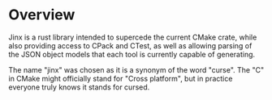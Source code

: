 # Overview

Jinx is a rust library intended to supercede the current CMake crate, while
also providing access to CPack and CTest, as well as allowing parsing of the
JSON object models that each tool is currently capable of generating.

The name "jinx" was chosen as it is a synonym of the word "curse". The "C" in
CMake might officially stand for "Cross platform", but in practice everyone
truly knows it stands for cursed.
